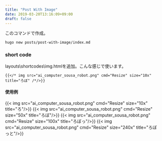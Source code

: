 ```yaml
---
title: "Post With Image"
date: 2019-03-20T13:16:09+09:00
draft: false
---
```


このコマンドで作成。
```
hugo new posts/post-with-image/index.md
```
### short code
layouts\shortcodes\img.htmlを追加。こんな感じで使います。
```
{{</* img src="ai_computer_sousa_robot.png" cmd="Resize" size="10x" title="ろぼ" /*/>}}
```
#### 使用例
{{< img src="ai_computer_sousa_robot.png" cmd="Resize" size="10x" title="ろ"/>}}
{{< img src="ai_computer_sousa_robot.png" cmd="Resize" size="50x"  title="ろぼ"/>}}
{{< img src="ai_computer_sousa_robot.png" cmd="Resize" size="100x" title="ろぼっ"/>}}
{{< img src="ai_computer_sousa_robot.png" cmd="Resize" size="240x" title="ろぼっと"/>}}
